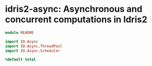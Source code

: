 # idris2-async: Asynchronous and concurrent computations in Idris2

```idris
module README

import IO.Async
import IO.Async.ThreadPool
import IO.Async.Scheduler

%default total
```

<!-- vi: filetype=idris2:syntax=markdown
-->
